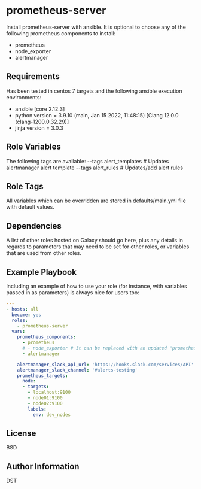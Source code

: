 prometheus-server
=========

Install prometheus-server with ansible. 
It is optional to choose any of the following prometheus components to install:
- prometheus
- node_exporter
- alertmanager

Requirements
------------

Has been tested in centos 7 targets and the following ansible execution environments:
- ansible [core 2.12.3]
- python version = 3.9.10 (main, Jan 15 2022, 11:48:15) [Clang 12.0.0 (clang-1200.0.32.29)]
- jinja version = 3.0.3

Role Variables
--------------

The following tags are available:
--tags alert_templates    # Updates alertmanager alert template
--tags alert_rules        # Updates/add alert rules

Role Tags
--------------

All variables which can be overridden are stored in defaults/main.yml file with default values.

Dependencies
------------

A list of other roles hosted on Galaxy should go here, plus any details in regards to parameters that may need to be set for other roles, or variables that are used from other roles.

Example Playbook
----------------

Including an example of how to use your role (for instance, with variables passed in as parameters) is always nice for users too:
```yaml
---
- hosts: all
  become: yes
  roles:
    - prometheus-server
  vars:
    prometheus_components:
      - prometheus
      # - node_exporter # It can be replaced with an updated "prometheus_node_exporter" role
      - alertmanager

    alertmanager_slack_api_url: 'https://hooks.slack.com/services/API'
    alertmanager_slack_channel: '#alerts-testing'
    prometheus_targets:
      node:
      - targets:
        - localhost:9100
        - node01:9100
        - node02:9100
        labels:
          env: dev_nodes
```

License
-------

BSD

Author Information
------------------

DST
